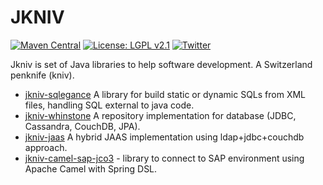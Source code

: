 JKNIV
=====

[![Maven Central](https://maven-badges.herokuapp.com/maven-central/net.sf.jkniv/jkniv/badge.svg)](https://maven-badges.herokuapp.com/maven-central/net.sf.jkniv/jkniv)
[![License: LGPL v2.1](https://img.shields.io/badge/License-LGPL%20v2_1-blue.svg)](https://www.gnu.org/licenses/lgpl-2.1)
[![Twitter](https://img.shields.io/twitter/follow/BeJkniv.svg?label=Follow&style=social)](https://twitter.com/BeJkniv)

Jkniv is set of Java libraries to help software development. A Switzerland penknife (kniv).


- [jkniv-sqlegance](http://jkniv.sourceforge.net/jkniv-sqlegance/index.html) A library for build static or dynamic SQLs from XML files, handling SQL external to java code.
- [jkniv-whinstone](http://jkniv.sourceforge.net/jkniv-whinstone/index.html) A repository implementation for database (JDBC, Cassandra, CouchDB, JPA).
- [jkniv-jaas](http://jkniv.sourceforge.net/jkniv-jaas/index.html) A hybrid JAAS implementation using ldap+jdbc+couchdb approach.
- [jkniv-camel-sap-jco3](http://jkniv.sourceforge.net/jkniv-camel-sap-jco3/index.html) - library to connect to SAP environment using Apache Camel with Spring DSL.
